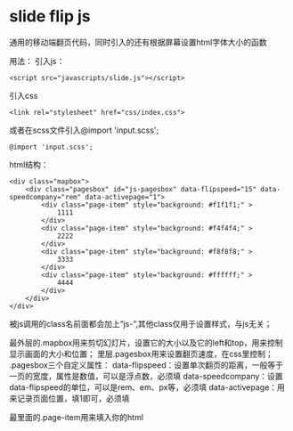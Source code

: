 # slide flip js
通用的移动端翻页代码，同时引入的还有根据屏幕设置html字体大小的函数

用法：
引入js：

```
<script src="javascripts/slide.js"></script>
```
引入css
```
<link rel="stylesheet" href="css/index.css">
```
或者在scss文件引入@import 'input.scss';
```
@import 'input.scss';
```

html结构：
```
<div class="mapbox">
    <div class="pagesbox" id="js-pagesbox" data-flipspeed="15" data-speedcompany="rem" data-activepage="1">
        <div class="page-item" style="background: #f1f1f1;" >
            1111
        </div>
        <div class="page-item" style="background: #f4f4f4;" >
            2222
        </div>
        <div class="page-item" style="background: #f8f8f8;" >
            3333
        </div>
        <div class="page-item" style="background: #ffffff;" >
            4444
        </div>
    </div>
</div>
```

被js调用的class名前面都会加上“js-”,其他class仅用于设置样式，与js无关；

最外层的.mapbox用来剪切幻灯片，设置它的大小以及它的left和top，用来控制显示画面的大小和位置；
里层.pagesbox用来设置翻页速度，在css里控制；
.pagesbox三个自定义属性：
data-flipspeed：设置单次翻页的距离，一般等于一页的宽度，属性是数值，可以是浮点数，必须填
data-speedcompany：设置data-flipspeed的单位，可以是rem、em、px等，必须填
data-activepage：用来记录页面位置，填1即可，必须填

最里面的.page-item用来填入你的html


